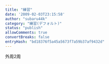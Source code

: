 ```yaml
---
title: "練習"
date: '2009-02-03T23:15:58'
author: "subaru44k"
category: "練習(デフォルト)"
status: "publish"
allowComments: true
convertBreaks: false
entryHash: "bd18376f5a45a5673f7a59b37af9432d"
---
```

外周2周
